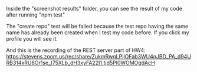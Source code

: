 Inside the "screenshot results" folder, you can see the result of my code after running "npm test" 

The "create repo" test will be failed because the test repo having the same name has already been created when I test my code before.
If you click my profile you will see it.


And this is the recording of the REST server part of HW4:
https://stevens.zoom.us/rec/share/ZukmRwqLPIjOFab3WU4nJBD_PA_d94URB314xRU8Or1se_I75XLb_dH3xyFA22I1.tjd5Pl0WOMOgdAcH
